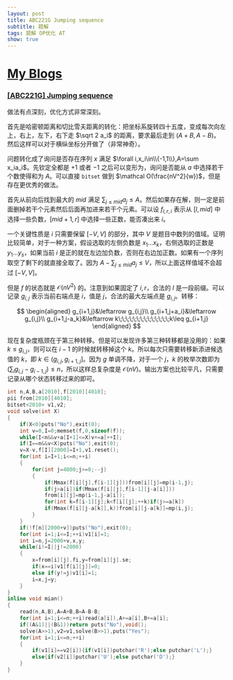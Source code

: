 ```yaml
---
layout: post
title: ABC221G Jumping sequence
subtitle: 题解
tags: 题解 DP优化 AT
show: true
---
```


# [My Blogs](https://www.cnblogs.com/WrongAnswer90/p/18399404)

### [[ABC221G] Jumping sequence](https://www.luogu.com.cn/problem/AT_abc221_g)

做法有点深刻，优化方式非常深刻。

首先是哈密顿距离和切比雪夫距离的转化：把坐标系旋转四十五度，变成每次向左上，右上，左下，右下走 $\sqrt 2 a_i$ 的距离，要求最后走到 $(A+B,A-B)$。然后这样可以对于横纵坐标分开做了（非常神奇）。

问题转化成了询问是否存在序列 $x$ 满足 $\forall i,x_i\in\\{-1,1\\},A=\sum x_ia_i$。先钦定全都是 $+1$ 或者 $-1$ 之后可以变形为，询问是否能从 $a$ 中选择若干个数使得和为 $A$。可以直接 `bitset` 做到 $\mathcal O(\frac{nV^2}{w})$，但是存在更优秀的做法。

首先从前向后找到最大的 $mid$ 满足 $\sum_{j\leq mid}a_j\leq A$。然后如果存在解，则一定是前面删掉若干个元素然后后面再加进来若干个元素。可以设 $f_{l,r,i}$ 表示从 $[l,mid]$ 中选择一些负数，$[mid+1,r]$ 中选择一些正数，能否凑出来 $i$。

一个关键性质是 $i$ 只需要保留 $[-V,V]$ 的部分，其中 $V$ 是题目中数列的值域。证明比较简单，对于一种方案，假设选取的左侧负数是 $x_1\dots x_k$，右侧选取的正数是 $y_1\dots y_s$，如果当前 $i$ 是正的就在左边加负数，否则在右边加正数。如果有一个序列取空了剩下的就直接全取了。因为 $A-\sum_{j\leq mid}a_j\leq V$，所以上面这样值域不会超过 $[-V,V]$。

但是 $f$ 的状态就是 $\mathcal O(nV^2)$ 的。注意到如果固定了 $i,r$，合法的 $l$ 是一段前缀。可以记录 $g_{i,j}$ 表示当前右端点是 $i$，值是 $j$，合法的最大左端点是 $g_{i,j}$。转移：

$$
\begin{aligned}
g_{i+1,j}&\leftarrow g_{i,j}\\
g_{i+1,j+a_i}&\leftarrow g_{i,j}\\
g_{i+1,j-a_k}&\leftarrow k\;\;\;\;\;\;\;\;\;\;\;\;\;\;k\leq g_{i+1,j}
\end{aligned}
$$

现在复杂度瓶颈在于第三种转移。但是可以发现许多第三种转移都是没用的：如果 $k\leq g_{i,j}$，则可以在 $i-1$ 的时候就转移掉这个 $k$。所以每次只需要转移新添进候选值的 $k$，即 $k\in(g_{i,j},g_{i+1,j}]$。因为 $g$ 单调不降，对于一个 $j$，$k$ 的枚举次数即为 $(\sum_{i}g_{i,j}-g_{i-1,j})\leq n$，所以这样总复杂度是 $\mathcal O(nV)$。输出方案也比较平凡，只需要记录从哪个状态转移过来的即可。

```cpp
int n,A,B,a[2010],f[2010][4010];
pii from[2010][4010];
bitset<2010> v1,v2;
void solve(int X)
{
    if(X<0)puts("No"),exit(0);
    int v=0,I=0;memset(f,0,sizeof(f));
    while(I<n&&v+a[I+1]<=X)v+=a[++I];
    if(I==n&&v<X)puts("No"),exit(0);
    v=X-v,f[I][2000]=I+1,v1.reset();
    for(int i=I+1;i<=n;++i)
    {
        for(int j=4000;j>=0;--j)
        {
            if(Mmax(f[i][j],f[i-1][j]))from[i][j]=mp(i-1,j);
            if(j>a[i])if(Mmax(f[i][j],f[i-1][j-a[i]]))
            from[i][j]=mp(i-1,j-a[i]);
            for(int k=f[i-1][j];k<f[i][j];++k)if(j>=a[k])
            if(Mmax(f[i][j-a[k]],k))from[i][j-a[k]]=mp(i,j);
        }
    }
    if(!f[n][2000+v])puts("No"),exit(0);
    for(int i=1;i<=I;++i)v1[i]=1;
    int i=n,j=2000+v,x,y;
    while(i!=I||j!=2000)
    {
        x=from[i][j].fi,y=from[i][j].se;
        if(x==i)v1[f[i][j]]=0;
        else if(y!=j)v1[i]=1;
        i=x,j=y;
    }
}
inline void mian()
{
    read(n,A,B),A=A+B,B=A-B-B;
    for(int i=1;i<=n;++i)read(a[i]),A+=a[i],B+=a[i];
    if((A&1)||(B&1))return puts("No"),void();
    solve(A>>1),v2=v1,solve(B>>1),puts("Yes");
    for(int i=1;i<=n;++i)
    {
        if(v1[i]==v2[i]){if(v1[i])putchar('R');else putchar('L');}
        else{if(v2[i])putchar('U');else putchar('D');}
    }
}
```